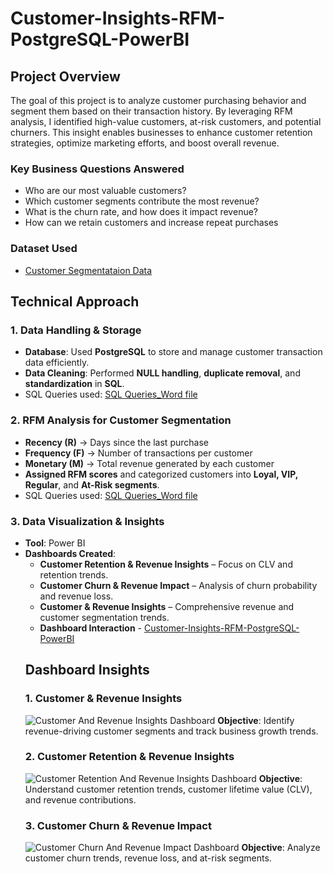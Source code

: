 # Customer-Insights-RFM-PostgreSQL-PowerBI
## Project Overview
The goal of this project is to analyze customer purchasing behavior and segment them based on their transaction history. By leveraging RFM analysis, I identified high-value customers, at-risk customers, and potential churners. This insight enables businesses to enhance customer retention strategies, optimize marketing efforts, and boost overall revenue.
### Key Business Questions Answered
 - Who are our most valuable customers?
- Which customer segments contribute the most revenue?
- What is the churn rate, and how does it impact revenue?
- How can we retain customers and increase repeat purchases
### Dataset Used
- <a href="https://www.kaggle.com/code/fabiendaniel/customer-segmentation/input">Customer Segmentataion Data</a>
## Technical Approach
### 1. Data Handling & Storage
- **Database**: Used **PostgreSQL** to store and manage customer transaction data efficiently.
- **Data Cleaning**: Performed **NULL handling**, **duplicate removal**, and **standardization** in **SQL**.
-  SQL Queries used:  <a href="https://github.com/akhilanm123/Customer-Insights-RFM-PostgreSQL-PowerBI/blob/main/SQL%20QUERIES.docx">SQL Queries_Word file</a>
 ### 2. RFM Analysis for Customer Segmentation
- **Recency (R)** → Days since the last purchase
- **Frequency (F)** → Number of transactions per customer
- **Monetary (M)** → Total revenue generated by each customer
- **Assigned RFM scores** and categorized customers into **Loyal, VIP, Regular**, and **At-Risk segments**.
-  SQL Queries used:  <a href="https://github.com/akhilanm123/Customer-Insights-RFM-PostgreSQL-PowerBI/blob/main/SQL%20QUERIES.docx">SQL Queries_Word file</a>
 ### 3. Data Visualization & Insights
- **Tool**: Power BI
- **Dashboards Created**:
   - **Customer Retention & Revenue Insights** – Focus on CLV and retention trends.
  - **Customer Churn & Revenue Impact** – Analysis of churn probability and revenue loss.
  - **Customer & Revenue Insights** – Comprehensive revenue and customer segmentation trends.
  - **Dashboard Interaction** - <a href="https://github.com/akhilanm123/Customer-Insights-RFM-PostgreSQL-PowerBI/blob/main/csa.pbix">Customer-Insights-RFM-PostgreSQL-PowerBI</a>
  ## Dashboard Insights
  ### 1. Customer & Revenue Insights
  ![Customer And Revenue Insights Dashboard](https://github.com/user-attachments/assets/7aa21148-601a-4e2b-94d2-3e70373c0667)
  **Objective**:  Identify revenue-driving customer segments and track business growth trends.
  ### 2. Customer Retention & Revenue Insights
  ![Customer Retention And Revenue Insights Dashboard](https://github.com/user-attachments/assets/85b1e07d-861e-455e-91bf-cac4c92a619f)
  **Objective**: Understand customer retention trends, customer lifetime value (CLV), and revenue contributions.
  ### 3. Customer Churn & Revenue Impact
  ![Customer Churn And Revenue Impact Dashboard](https://github.com/user-attachments/assets/3ebc917d-4943-49e7-b6ae-6f4979472d42)
   **Objective**: Analyze customer churn trends, revenue loss, and at-risk segments.



